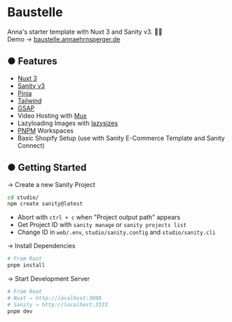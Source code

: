 # Baustelle

Anna's starter template with Nuxt 3 and Sanity v3. 👷‍♀️  
Demo → [baustelle.annaehrnsperger.de](https://baustelle.annaehrnsperger.de/)

## ● Features

- [Nuxt 3](https://nuxt.com/)
- [Sanity v3](https://sanity.io)
- [Pinia](https://pinia.vuejs.org/)
- [Tailwind](https://tailwindcss.com/)
- [GSAP](https://greensock.com/gsap/)
- Video Hosting with [Mux](https://www.mux.com/)
- Lazyloading Images with [lazysizes](https://github.com/aFarkas/lazysizes)
- [PNPM](https://pnpm.io/) Workspaces
- Basic Shopify Setup (use with Sanity E-Commerce Template and Sanity Connect)

## ● Getting Started

→ Create a new Sanity Project

```bash
cd studio/
npm create sanity@latest
```

- Abort with `ctrl + c` when "Project output path" appears
- Get Project ID with `sanity manage` or `sanity projects list`
- Change ID in `web/.env`, `studio/sanity.config` and `studio/sanity.cli`

→ Install Dependencies

```bash
# From Root
pnpm install
```

→ Start Development Server

```bash
# From Root
# Nuxt → http://localhost:3000
# Sanity → http://localhost:3333
pnpm dev
```
